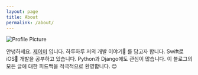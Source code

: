 ```yaml
---
layout: page
title: About
permalink: /about/
---
```


<img src="{{ site.baseurl }}/assets/main/profile.jpeg" title="Profile Picture" class="profile">

안녕하세요. [제이미](https://github.com/popsmile) 입니다. 하루하루 저의 개발 이야기📝 를 담고자 합니다. Swift로 iOS📱 개발을 공부하고 있습니다. Python과 Django에도 관심이 많습니다. 이 블로그의 모든 글에 대한 피드백을 적극적으로 환영합니다. 😊
